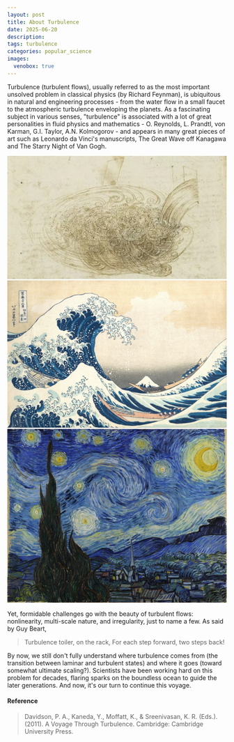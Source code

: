 ```yaml
---
layout: post
title: About Turbulence
date: 2025-06-20
description: 
tags: turbulence
categories: popular_science
images:
  venobox: true
---
```


Turbulence (turbulent flows), usually referred to as the most important unsolved problem in classical physics (by Richard Feynman), is ubiquitous in natural and engineering processes - from the water flow in a small faucet to the atmospheric turbulence enveloping the planets. As a fascinating subject in various senses, "turbulence" is associated with a lot of great personalities in fluid physics and mathematics - O. Reynolds, L. Prandtl, von Karman, G.I. Taylor, A.N. Kolmogorov - and appears in many great pieces of art such as Leonardo da Vinci's manuscripts, The Great Wave off Kanagawa and The Starry Night of Van Gogh.

<a class="venobox" data-gall="myGallery" href="/assets/img/posts/daVinci.jpg">
  <img src="/assets/img/posts/daVinci.jpg" alt="Leonardo da Vinci's manuscripts" />
</a>
<a class="venobox" data-gall="myGallery" href="/assets/img/posts/theGreatWave.jpg">
  <img src="/assets/img/posts/theGreatWave.jpg" alt="The Great Wave off Kanagawa" />
</a>
<a class="venobox" data-gall="myGallery" href="/assets/img/posts/theStarryNight.jpg">
  <img src="/assets/img/posts/theStarryNight.jpg" alt="The Starry Night of Van Gogh" />
</a>


Yet, formidable challenges go with the beauty of turbulent flows: nonlinearity, multi-scale nature, and irregularity, just to name a few. As said by Guy Beart, 

> Turbulence toiler, on the rack,
> For each step forward, two steps back!

By now, we still don't fully understand where turbulence comes from (the transition between laminar and turbulent states) and where it goes (toward somewhat ultimate scaling?).
Scientists have been working hard on this problem for decades, flaring sparks on the boundless ocean to guide the later generations. And now, it's our turn to continue this voyage.

#### Reference

> Davidson, P. A., Kaneda, Y., Moffatt, K., & Sreenivasan, K. R. (Eds.). (2011). A Voyage Through Turbulence. Cambridge: Cambridge University Press.